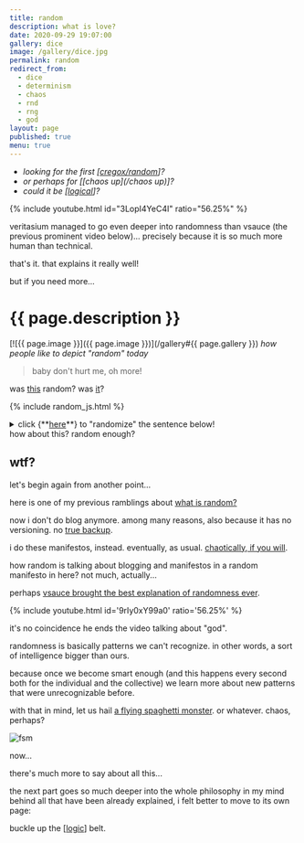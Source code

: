 ```yaml
---
title: random
description: what is love?
date: 2020-09-29 19:07:00
gallery: dice
image: /gallery/dice.jpg
permalink: random
redirect_from:
  - dice
  - determinism
  - chaos
  - rnd
  - rng
  - god
layout: page
published: true
menu: true
---
```


- _looking for the first [[cregox/random](/lucky)]?_
- _or perhaps for [[chaos up](/chaos up)]?_
- _could it be [[logical](/logical)]?_

{% include youtube.html id="3LopI4YeC4I" ratio="56.25%" %}

veritasium managed to go even deeper into randomness than vsauce (the previous prominent video below)... precisely because it is so much more human than technical.

that's it. that explains it really well!

but if you need more...

# {{ page.description }}

[![{{ page.image }}]({{ page.image }})](/gallery#{{ page.gallery }})
_how people like to depict "random" today_

> baby don't hurt me, oh more!

was [this](/love) random? was [it](/music)?

{% include random_js.html %}

<details>
<summary markdown="span">click {**<a href="javascript:shuffle()">here</a>**} to "randomize" the sentence below!</summary>
this is being generated by a [pseudo generator](/pseudo), which is something explained in the vsauce video below, and not really as random as it may look.
</details>

<span id="random">
how
about
this?
random
enough?
</span>

## wtf?

let's begin again from another point...

here is one of my previous ramblings about [what is random?](/talk/t/differences-between-free-will-randomness-and-or-determinism/7804.html)

now i don't do blog anymore. among many reasons, also because it has no versioning. no [true backup](/backup).

i do these manifestos, instead. eventually, as usual. [chaotically, if you will](/ahoxus).

how random is talking about blogging and manifestos in a random manifesto in here? not much, actually...

perhaps [vsauce brought the best explanation of randomness ever](https://www.youtube.com/watch?v=9rIy0xY99a0&list=PLXtN19u-oGmv7rme9MVeAmrP0XjbTPYhv&index=8&t=0s).

{% include youtube.html id='9rIy0xY99a0' ratio='56.25%' %}

it's no coincidence he ends the video talking about "god".

randomness is basically patterns we can't recognize. in other words, a sort of intelligence bigger than ours.

because once we become smart enough (and this happens every second both for the individual and the collective) we learn more about new patterns that were unrecognizable before.

<!--/span-->

with that in mind, let us hail [a flying spaghetti monster](https://www.venganza.org/). or whatever. chaos, perhaps?

![fsm](https://www.venganza.org/wp-content/uploads/2018/12/card8.jpg)

now...

there's much more to say about all this...

the next part goes so much deeper into the whole philosophy in my mind behind all that have been already explained, i felt better to move to its own page:

buckle up the [[logic](/logic)] belt.
